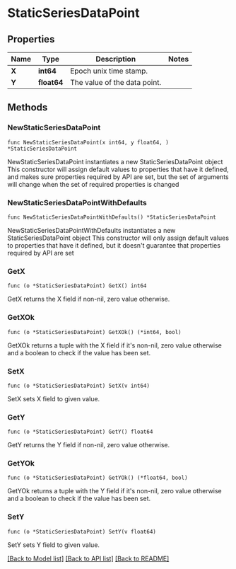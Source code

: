# StaticSeriesDataPoint

## Properties

Name | Type | Description | Notes
------------ | ------------- | ------------- | -------------
**X** | **int64** | Epoch unix time stamp. | 
**Y** | **float64** | The value of the data point. | 

## Methods

### NewStaticSeriesDataPoint

`func NewStaticSeriesDataPoint(x int64, y float64, ) *StaticSeriesDataPoint`

NewStaticSeriesDataPoint instantiates a new StaticSeriesDataPoint object
This constructor will assign default values to properties that have it defined,
and makes sure properties required by API are set, but the set of arguments
will change when the set of required properties is changed

### NewStaticSeriesDataPointWithDefaults

`func NewStaticSeriesDataPointWithDefaults() *StaticSeriesDataPoint`

NewStaticSeriesDataPointWithDefaults instantiates a new StaticSeriesDataPoint object
This constructor will only assign default values to properties that have it defined,
but it doesn't guarantee that properties required by API are set

### GetX

`func (o *StaticSeriesDataPoint) GetX() int64`

GetX returns the X field if non-nil, zero value otherwise.

### GetXOk

`func (o *StaticSeriesDataPoint) GetXOk() (*int64, bool)`

GetXOk returns a tuple with the X field if it's non-nil, zero value otherwise
and a boolean to check if the value has been set.

### SetX

`func (o *StaticSeriesDataPoint) SetX(v int64)`

SetX sets X field to given value.


### GetY

`func (o *StaticSeriesDataPoint) GetY() float64`

GetY returns the Y field if non-nil, zero value otherwise.

### GetYOk

`func (o *StaticSeriesDataPoint) GetYOk() (*float64, bool)`

GetYOk returns a tuple with the Y field if it's non-nil, zero value otherwise
and a boolean to check if the value has been set.

### SetY

`func (o *StaticSeriesDataPoint) SetY(v float64)`

SetY sets Y field to given value.



[[Back to Model list]](../README.md#documentation-for-models) [[Back to API list]](../README.md#documentation-for-api-endpoints) [[Back to README]](../README.md)


